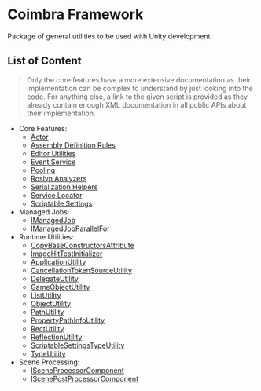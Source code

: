 ﻿# Coimbra Framework

Package of general utilities to be used with Unity development.

## List of Content

> Only the core features have a more extensive documentation as their implementation can be complex to understand by just looking into the code.
> For anything else, a link to the given script is provided as they already contain enough XML documentation in all public APIs about their implementation.

- Core Features:
    - [Actor](Actor.md)
    - [Assembly Definition Rules](AssemblyDefinitionRules.md)
    - [Editor Utilities](EditorUtilities.md)
    - [Event Service](EventService.md)
    - [Pooling](Pooling.md)
    - [Roslyn Analyzers](RoslynAnalyzers.md)
    - [Serialization Helpers](SerializationHelpers.md)
    - [Service Locator](ServiceLocator.md)
    - [Scriptable Settings](ScriptableSettings.md)
- Managed Jobs:
    - [IManagedJob](../Coimbra.Jobs/IManagedJob.cs)
    - [IManagedJobParallelFor](../Coimbra.Jobs/IManagedJobParallelFor.cs)
- Runtime Utilities:
    - [CopyBaseConstructorsAttribute](../Coimbra/CopyBaseConstructorsAttribute.cs)
    - [ImageHitTestInitializer](../Coimbra.UI/ImageHitTestInitializer.cs)
    - [ApplicationUtility](../Coimbra/Utilities/ApplicationUtility.cs)
    - [CancellationTokenSourceUtility](../Coimbra/Utilities/CancellationTokenSourceUtility.cs)
    - [DelegateUtility](../Coimbra/Utilities/DelegateUtility.cs)
    - [GameObjectUtility](../Coimbra/Utilities/GameObjectUtility.cs)
    - [ListUtility](../Coimbra/Utilities/ListUtility.cs)
    - [ObjectUtility](../Coimbra/Utilities/ObjectUtility.cs)
    - [PathUtility](../Coimbra/Utilities/PathUtility.cs)
    - [PropertyPathInfoUtility](../Coimbra/Utilities/PropertyPathInfoUtility.cs)
    - [RectUtility](../Coimbra/Utilities/RectUtility.cs)
    - [ReflectionUtility](../Coimbra/Utilities/ReflectionUtility.cs)
    - [ScriptableSettingsTypeUtility](../Coimbra/Utilities/ScriptableSettingsTypeUtility.cs)
    - [TypeUtility](../Coimbra/Utilities/TypeUtility.cs)
- Scene Processing:
    - [ISceneProcessorComponent](../Coimbra/ISceneProcessorComponent.cs)
    - [IScenePostProcessorComponent](../Coimbra/IScenePostProcessorComponent.cs)

[Addressables]:<https://docs.unity3d.com/Manual/com.unity.addressables.html>

[GameObject]:<https://docs.unity3d.com/ScriptReference/GameObject.html>

[PropertyAttribute]:<https://docs.unity3d.com/ScriptReference/PropertyAttribute.html>

[PropertyDrawer]:<https://docs.unity3d.com/ScriptReference/PropertyDrawer.html>

[ScriptableObject]:<https://docs.unity3d.com/ScriptReference/ScriptableObject.html>
